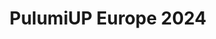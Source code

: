 ---
# Name of the event, <= 60 characters
title: "PulumiUP Europe 2024"
meta_desc: Attend to hear from industry leaders and learn best practices, real-world solutions, and lessons learned in DevOps, Platform Engineering, and Security.
meta_image:

# A featured webinar will display first in the list.
featured: false

# Webinars with unlisted as true will not be shown on the webinar list
unlisted: false

# Gated webinars will have a registration form and the user will need
# to fill out the form before viewing.
gated: false

# The layout of the landing page.
type: webinars

# External webinars will link to an external page instead of a webinar
# landing/registration page. If the webinar is external you will need
# set the 'block_external_search_index' flag to true so Google does not index
# the webinar page created.
external: true
block_external_search_index: true

# The url slug for the webinar landing page. If this is an external
# webinar, use the external URL as the value here.
url_slug: https://info.pulumi.com/pulumiup-2024-europe

# Content for the left hand side section of the page.
main:
    # Webinar title.
    title: "PulumiUP Europe 2024"

    event_type: event # workshop | event

    # URL for embedding a URL for ungated webinars.
    youtube_url:

    # Sortable date. The datetime Hugo will use to sort the webinars in date order.
    sortable_date: 2024-11-20T09:00:00+00:00

    # Duration of the webinar.
    duration: 1 hour

    # "virtual" will be shown under "show virtual events only", otherwise shown as City, State (seattle, wa)
    location: virtual

    # Description of the webinar.
    description:

    # The webinar presenters
    presenters:

    # case-sensitive
    tags:
        level: # Beginner, Intermediate, Advanced
        topics: ["DevOps", "Platform Engineering", "DevSecOps", "Automation"]
        languages: []
        clouds: ["AWS", "Azure"]

# The right hand side form section.
form:
    # HubSpot form id.
    hubspot_form_id:
    salesforce_campaign_id:
---